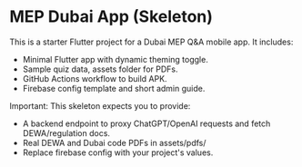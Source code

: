 # MEP Dubai App (Skeleton)
This is a starter Flutter project for a Dubai MEP Q&A mobile app.
It includes:
- Minimal Flutter app with dynamic theming toggle.
- Sample quiz data, assets folder for PDFs.
- GitHub Actions workflow to build APK.
- Firebase config template and short admin guide.

Important: This skeleton expects you to provide:
- A backend endpoint to proxy ChatGPT/OpenAI requests and fetch DEWA/regulation docs.
- Real DEWA and Dubai code PDFs in assets/pdfs/
- Replace firebase config with your project's values.
